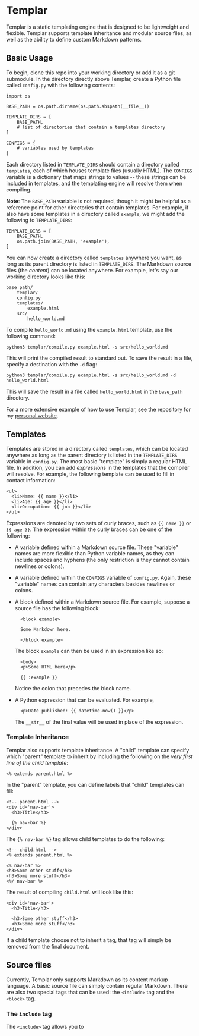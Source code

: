 Templar
=======

Templar is a static templating engine that is designed to be
lightweight and flexible. Templar supports template inheritance and
modular source files, as well as the ability to define custom Markdown
patterns.

Basic Usage
-----------

To begin, clone this repo into your working directory or add it as a
git submodule. In the directory directly above Templar, create a Python
file called `config.py` with the following contents:

    import os

    BASE_PATH = os.path.dirname(os.path.abspath(__file__))

    TEMPLATE_DIRS = [
        BASE_PATH,
        # list of directories that contain a templates directory
    ]

    CONFIGS = {
        # variables used by templates
    }

Each directory listed in `TEMPLATE_DIRS` should contain a directory
called `templates`, each of which houses template files (usually HTML).
The `CONFIGS` variable is a dictionary that maps strings to values --
these strings can be included in templates, and the templating engine
will resolve them when compiling.

**Note**: The `BASE_PATH` variable is not required, though it might be
helpful as a reference point for other directories that contain
templates. For example, if also have some templates in a directory
called `example`, we might add the following to `TEMPLATE_DIRS`:

    TEMPLATE_DIRS = [
        BASE_PATH,
        os.path.join(BASE_PATH, 'example'),
    ]

You can now create a directory called `templates` anywhere you want, as
long as its parent directory is listed in `TEMPLATE_DIRS`. The Markdown
source files (the *content*) can be located anywhere. For example,
let's say our working directory looks like this:

    base_path/
        templar/
        config.py
        templates/
            example.html
        src/
            hello_world.md

To compile `hello_world.md` using the `example.html` template, use the
following command:

    python3 templar/compile.py example.html -s src/hello_world.md

This will print the compiled result to standard out. To save the result
in a file, specify a destination with the `-d` flag:

    python3 templar/compile.py example.html -s src/hello_world.md -d hello_world.html

This will save the result in a file called `hello_world.html` in the
`base_path` directory.

For a more extensive example of how to use Templar, see the repository
for my [personal website](https://github.com/albert12132/albertwu.org).

Templates
---------

Templates are stored in a directory called `templates`, which can be
located anywhere as long as the parent directory is listed in the
`TEMPLATE_DIRS` variable in `config.py`. The most basic "template" is
simply a regular HTML file. In addition, you can add *expressions* in
the templates that the compiler will resolve. For example, the
following template can be used to fill in contact information:

    <ul>
      <li>Name: {{ name }}</li>
      <li>Age: {{ age }}</li>
      <li>Occupation: {{ job }}</li>
    </ul>

Expressions are denoted by two sets of curly braces, such as `{{ name
}}` or `{{ age }}`. The expression within the curly braces can be one
of the following:

* A variable defined within a Markdown source file. These "variable"
  names are more flexible than Python variable names, as they can
  include spaces and hyphens (the only restriction is they cannot
  contain newlines or colons).
* A variable defined within the `CONFIGS` variable of `config.py`.
  Again, these "variable" names can contain any characters besides
  newlines or colons.
* A block defined within a Markdown source file. For example, suppose a
  source file has the following block:

        <block example>

        Some Markdown here.

        </block example>

    The block `example` can then be used in an expression like so:

        <body>
        <p>Some HTML here</p>

        {{ :example }}

    Notice the colon that precedes the block name.
* A Python expression that can be evaluated. For example,

        <p>Date published: {{ datetime.now() }}</p>

    The `__str__` of the final value will be used in place of the
    expression. 

### Template Inheritance

Templar also supports template inheritance. A "child" template can
specify which "parent" template to inherit by including the following
on the *very first line of the child template*:

    <% extends parent.html %>

In the "parent" template, you can define labels that "child" templates
can fill:

    <!-- parent.html -->
    <div id='nav-bar'>
      <h3>Title</h3>

      {% nav-bar %}
    </div>

The `{% nav-bar %}` tag allows child templates to do the following:

    <!-- child.html -->
    <% extends parent.html %>

    <% nav-bar %>
    <h3>Some other stuff</h3>
    <h3>Some more stuff</h3>
    <%/ nav-bar %>

The result of compiling `child.html` will look like this:

    <div id='nav-bar'>
      <h3>Title</h3>

      <h3>Some other stuff</h3>
      <h3>Some more stuff</h3>
    </div>

If a child template choose not to inherit a tag, that tag will simply
be removed from the final document.

Source files
------------

Currently, Templar only supports Markdown as its content markup
language. A basic source file can simply contain regular Markdown.
There are also two special tags that can be used: the `<include>` tag
and the `<block>` tag.

### The `include` tag

The `<include>` tag allows you to 


